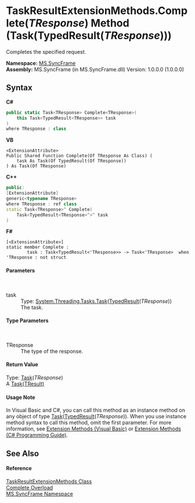 # TaskResultExtensionMethods.Complete(*TResponse*) Method (Task(TypedResult(*TResponse*)))
 

Completes the specified request.

**Namespace:**&nbsp;<a href="de148c19-6fcd-6ea5-c13c-94525bd1dd5b">MS.SyncFrame</a><br />**Assembly:**&nbsp;MS.SyncFrame (in MS.SyncFrame.dll) Version: 1.0.0.0 (1.0.0.0)

## Syntax

**C#**<br />
``` C#
public static Task<TResponse> Complete<TResponse>(
	this Task<TypedResult<TResponse>> task
)
where TResponse : class

```

**VB**<br />
``` VB
<ExtensionAttribute>
Public Shared Function Complete(Of TResponse As Class) ( 
	task As Task(Of TypedResult(Of TResponse))
) As Task(Of TResponse)
```

**C++**<br />
``` C++
public:
[ExtensionAttribute]
generic<typename TResponse>
where TResponse : ref class
static Task<TResponse>^ Complete(
	Task<TypedResult<TResponse>^>^ task
)
```

**F#**<br />
``` F#
[<ExtensionAttribute>]
static member Complete : 
        task : Task<TypedResult<'TResponse>> -> Task<'TResponse>  when 'TResponse : not struct

```


#### Parameters
&nbsp;<dl><dt>task</dt><dd>Type: <a href="http://msdn2.microsoft.com/en-us/library/dd321424" target="_blank">System.Threading.Tasks.Task</a>(<a href="25cc0187-f6c5-d762-90d8-cb5ebc23d98d">TypedResult</a>(*TResponse*))<br />The task.</dd></dl>

#### Type Parameters
&nbsp;<dl><dt>TResponse</dt><dd>The type of the response.</dd></dl>

#### Return Value
Type: <a href="http://msdn2.microsoft.com/en-us/library/dd321424" target="_blank">Task</a>(*TResponse*)<br />A <a href="http://msdn2.microsoft.com/en-us/library/dd321424" target="_blank">Task(TResult)</a>

#### Usage Note
In Visual Basic and C#, you can call this method as an instance method on any object of type <a href="http://msdn2.microsoft.com/en-us/library/dd321424" target="_blank">Task</a>(<a href="25cc0187-f6c5-d762-90d8-cb5ebc23d98d">TypedResult</a>(*TResponse*)). When you use instance method syntax to call this method, omit the first parameter. For more information, see <a href="http://msdn.microsoft.com/en-us/library/bb384936.aspx">Extension Methods (Visual Basic)</a> or <a href="http://msdn.microsoft.com/en-us/library/bb383977.aspx">Extension Methods (C# Programming Guide)</a>.

## See Also


#### Reference
<a href="cee6733d-b9b3-7f93-4a41-7e731cd8bf82">TaskResultExtensionMethods Class</a><br /><a href="dbd4fba7-ee1b-f649-03cf-f9b406b13631">Complete Overload</a><br /><a href="de148c19-6fcd-6ea5-c13c-94525bd1dd5b">MS.SyncFrame Namespace</a><br />